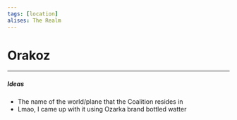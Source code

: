 ```yaml
---
tags: [location]
alises: The Realm 
---
```

# Orakoz

---
##### Ideas
- The name of the world/plane that the Coalition resides in 
- Lmao, I came up with it using Ozarka brand bottled watter